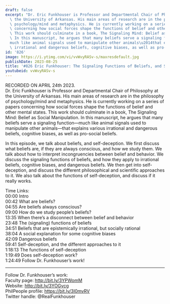```yaml
---
draft: false
excerpt: "Dr. Eric Funkhouser is Professor and Departmental Chair of Philosophy at\
  \ the University of Arkansas. His main areas of research are in the philosophy of\
  \ psychology/mind and metaphysics. He is currently working on a series of papers\
  \ concerning how social forces shape the functions of belief and other mental states.\
  \ This work should culminate in a book, The Signaling Mind: Belief as Social Manipulation.\
  \ In this manuscript, he argues that many beliefs serve a signaling function\u2014\
  much like animal signals used to manipulate other animals\u2014that explains various\
  \ irrational and dangerous beliefs, cognitive biases, as well as pro-social beliefs."
id: '826'
image: https://i.ytimg.com/vi/vvWvyRASv-s/maxresdefault.jpg
publishDate: 2023-08-25
title: '#826 Eric Funkhouser: The Signaling Functions of Beliefs, and Self-Deception'
youtubeid: vvWvyRASv-s
---
```

<div class="timelinks">

RECORDED ON APRIL 24th 2023.  
Dr. Eric Funkhouser is Professor and Departmental Chair of Philosophy at the University of Arkansas. His main areas of research are in the philosophy of psychology/mind and metaphysics. He is currently working on a series of papers concerning how social forces shape the functions of belief and other mental states. This work should culminate in a book, The Signaling Mind: Belief as Social Manipulation. In this manuscript, he argues that many beliefs serve a signaling function—much like animal signals used to manipulate other animals—that explains various irrational and dangerous beliefs, cognitive biases, as well as pro-social beliefs.

In this episode, we talk about beliefs, and self-deception. We first discuss what beliefs are, if they are always conscious, and how we study them. We talk about how to interpret incongruencies between belief and behavior. We discuss the signaling functions of beliefs, and how they apply to irrational beliefs, cognitive biases, and dangerous beliefs. We then get into self-deception, and discuss the different philosophical and scientific approaches to it. We also talk about the functions of self-deception, and discuss if it really works.

Time Links:  
<time>00:00</time> Intro  
<time>00:42</time> What are beliefs?  
<time>04:55</time> Are beliefs always conscious?  
<time>09:00</time> How do we study people’s beliefs?  
<time>13:35</time> When there’s a disconnect between belief and behavior  
<time>23:48</time> The (signaling) functions of beliefs  
<time>34:51</time> Beliefs that are epistemically irrational, but socially rational  
<time>38:04</time> A social explanation for some cognitive biases  
<time>42:09</time> Dangerous beliefs  
<time>59:41</time> Self-deception, and the different approaches to it  
<time>1:18:13</time> The functions of self-deception  
<time>1:19:49</time> Does self-deception work?  
<time>1:24:49</time> Follow Dr. Funkhouser’s work!

---

Follow Dr. Funkhouser’s work:  
Faculty page: http://bit.ly/3YPWomM  
Website: http://bit.ly/3YOGycg  
PhilPeople profile: https://bit.ly/3I0mvRV  
Twitter handle: @RealFunkhouser
</div>


